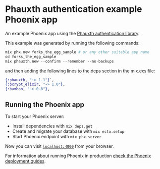 # Phauxth authentication example Phoenix app

An example Phoenix app using the [Phauxth authentication library](https://github.com/riverrun/phauxth).

This example was generated by running the following commands:

```elixir
mix phx.new forks_the_egg_sample # or any other suitable app name
cd forks_the_egg_sample
mix phauxth.new --confirm --remember --no-backups
```

and then adding the following lines to the deps section in the mix.exs file:

```elixir
{:phauxth, "~> 1.1"}`,
{:bcrypt_elixir, "~> 1.0"},
{:bamboo, "~> 0.8"},
```

## Running the Phoenix app

To start your Phoenix server:

  * Install dependencies with `mix deps.get`
  * Create and migrate your database with `mix ecto.setup`
  * Start Phoenix endpoint with `mix phx.server`

Now you can visit [`localhost:4000`](http://localhost:4000) from your browser.

For information about running Phoenix in production [check the Phoenix deployment guides](http://www.phoenixframework.org/docs/deployment).
